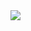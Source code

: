 <div>
  <a href="https://docs.google.com/document/d/1ljERvJXzhiqG64n7ti1vxaseI5H17-dzldXyN2DS18Q/edit?usp=sharing">
  <img src="https://img.shields.io/badge/GoogleDocs-white,red?logo=GoogleDocs&logoColor=Yellow">
</a>
</div>
